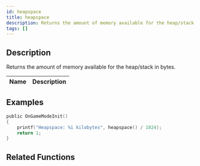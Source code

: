 ```yaml
---
id: heapspace
title: heapspace
description: Returns the amount of memory available for the heap/stack in bytes.
tags: []
---
```


## Description

Returns the amount of memory available for the heap/stack in bytes.


| Name | Description |
|------|-------------|


## Examples


```c
public OnGameModeInit()
{
    printf("Heapspace: %i kilobytes", heapspace() / 1024);
    return 1;
}
```


## Related Functions


